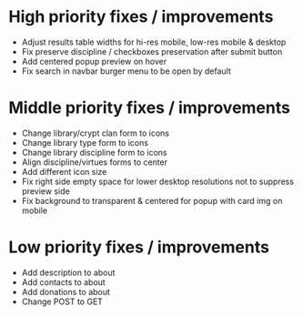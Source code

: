 # High priority fixes / improvements
* Adjust results table widths for hi-res mobile, low-res mobile & desktop
* Fix preserve discipline / checkboxes preservation after submit button 
* Add centered popup preview on hover
* Fix search in navbar burger menu to be open by default
# Middle priority fixes / improvements
* Change library/crypt clan form to icons
* Change library type form to icons
* Change library discipline form to icons
* Align discipline/virtues forms to center
* Add different icon size 
* Fix right side empty space for lower desktop resolutions not to suppress preview side
* Fix background to transparent & centered for popup with card img on mobile
# Low priority fixes / improvements
* Add description to about
* Add contacts to about
* Add donations to about
* Change POST to GET
